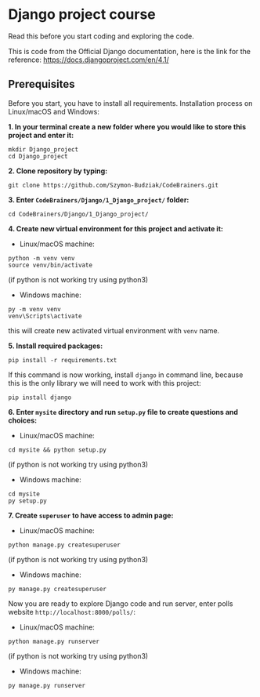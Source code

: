 # Django project course

Read this before you start coding and exploring the code.

This is code from the Official Django documentation, here is the link for the
reference: https://docs.djangoproject.com/en/4.1/

## Prerequisites

Before you start, you have to install all requirements. Installation process on Linux/macOS and Windows:

__1. In your terminal create a new folder where you would like to store this project and enter it:__

```
mkdir Django_project
cd Django_project
```

__2. Clone repository by typing:__

```
git clone https://github.com/Szymon-Budziak/CodeBrainers.git
```

__3. Enter `CodeBrainers/Django/1_Django_project/` folder:__

```
cd CodeBrainers/Django/1_Django_project/
```

__4. Create new virtual environment for this project and activate it:__

- Linux/macOS machine:

```
python -m venv venv
source venv/bin/activate
```

(if python is not working try using python3)

- Windows machine:

```
py -m venv venv
venv\Scripts\activate
```

this will create new activated virtual environment with `venv` name.

__5. Install required packages:__

```
pip install -r requirements.txt
```

If this command is now working, install `django` in command line, because this is the only library we will need to work
with this project:

```
pip install django
```

__6. Enter `mysite` directory and run `setup.py` file to create questions and choices:__

- Linux/macOS machine:

```
cd mysite && python setup.py
```

(if python is not working try using python3)

- Windows machine:

```
cd mysite
py setup.py
```

__7. Create `superuser` to have access to admin page:__

- Linux/macOS machine:

```
python manage.py createsuperuser
```

(if python is not working try using python3)

- Windows machine:

```
py manage.py createsuperuser
```

Now you are ready to explore Django code and run server, enter polls website `http://localhost:8000/polls/`:

- Linux/macOS machine:

```
python manage.py runserver
```

(if python is not working try using python3)

- Windows machine:

```
py manage.py runserver
```